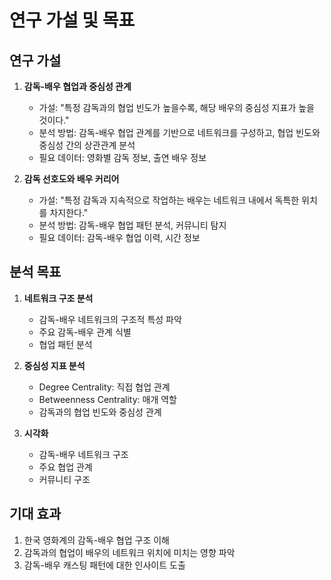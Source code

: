 # 연구 가설 및 목표

## 연구 가설

1. **감독-배우 협업과 중심성 관계**
   - 가설: "특정 감독과의 협업 빈도가 높을수록, 해당 배우의 중심성 지표가 높을 것이다."
   - 분석 방법: 감독-배우 협업 관계를 기반으로 네트워크를 구성하고, 협업 빈도와 중심성 간의 상관관계 분석
   - 필요 데이터: 영화별 감독 정보, 출연 배우 정보

2. **감독 선호도와 배우 커리어**
   - 가설: "특정 감독과 지속적으로 작업하는 배우는 네트워크 내에서 독특한 위치를 차지한다."
   - 분석 방법: 감독-배우 협업 패턴 분석, 커뮤니티 탐지
   - 필요 데이터: 감독-배우 협업 이력, 시간 정보

## 분석 목표

1. **네트워크 구조 분석**
   - 감독-배우 네트워크의 구조적 특성 파악
   - 주요 감독-배우 관계 식별
   - 협업 패턴 분석

2. **중심성 지표 분석**
   - Degree Centrality: 직접 협업 관계
   - Betweenness Centrality: 매개 역할
   - 감독과의 협업 빈도와 중심성 관계

3. **시각화**
   - 감독-배우 네트워크 구조
   - 주요 협업 관계
   - 커뮤니티 구조

## 기대 효과

1. 한국 영화계의 감독-배우 협업 구조 이해
2. 감독과의 협업이 배우의 네트워크 위치에 미치는 영향 파악
3. 감독-배우 캐스팅 패턴에 대한 인사이트 도출 